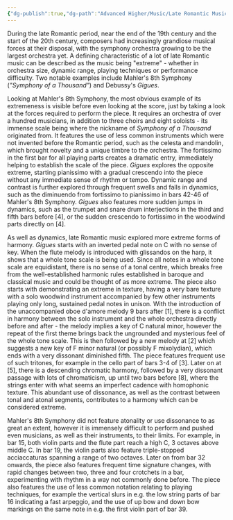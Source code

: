 ```yaml
---
{"dg-publish":true,"dg-path":"Advanced Higher/Music/Late Romantic Music Essay.md","dg-permalink":"music/late-romantic-music-essay","permalink":"/music/late-romantic-music-essay/"}
---
```


During the late Romantic period, near the end of the 19th century and the start of the 20th century, composers had increasingly grandiose musical forces at their disposal, with the symphony orchestra growing to be the largest orchestra yet. A defining characteristic of a lot of late Romantic music can be described as the music being "extreme" - whether in orchestra size, dynamic range, playing techniques or performance difficulty. Two notable examples include Mahler's 8th Symphony (*"Symphony of a Thousand"*) and Debussy's *Gigues*.

Looking at Mahler's 8th Symphony, the most obvious example of its extremeness is visible before even looking at the score, just by taking a look at the forces required to perform the piece. It requires an orchestra of over a hundred musicians, in addition to three choirs and eight soloists - its immense scale being where the nickname of *Symphony of a Thousand* originated from. It features the use of less common instruments which were not invented before the Romantic period, such as the celesta and mandolin, which brought novelty and a unique timbre to the orchestra. The fortissimo in the first bar for all playing parts creates a dramatic entry, immediately helping to establish the scale of the piece. *Gigues* explores the opposite extreme, starting pianissimo with a gradual crescendo into the piece without any immediate sense of rhythm or tempo. Dynamic range and contrast is further explored through frequent swells and falls in dynamics, such as the diminuendo from fortissimo to pianissimo in bars 42-46 of Mahler's 8th Symphony. *Gigues* also features more sudden jumps in dynamics, such as the trumpet and snare drum interjections in the third and fifth bars before \[4\], or the sudden crescendo to fortissimo in the woodwind parts directly on \[4\].

As well as dynamics, late Romantic music explored more extreme forms of harmony. *Gigues* starts with an inverted pedal note on C with no sense of key. When the flute melody is introduced with glissandos on the harp, it shows that a whole tone scale is being used. Since all notes in a whole tone scale are equidistant, there is no sense of a tonal centre, which breaks free from the well-established harmonic rules established in baroque and classical music and could be thought of as more extreme. The piece also starts with demonstrating an extreme in texture, having a very bare texture with a solo woodwind instrument accompanied by few other instruments playing only long, sustained pedal notes in unison. With the introduction of the unaccompanied oboe d'amore melody 9 bars after \[1\], there is a conflict in harmony between the solo instrument and the whole orchestra directly before and after - the melody implies a key of C natural minor, however the repeat of the first theme brings back the ungrounded and mysterious feel of the whole tone scale. This is then followed by a new melody at \[2\] which suggests a new key of F minor natural (or possibly F mixolydian), which ends with a very dissonant diminished fifth. The piece features frequent use of such tritones, for example in the cello part of bars 3-4 of \[3]. Later on at \[5\], there is a descending chromatic harmony, followed by a very dissonant passage with lots of chromaticism, up until two bars before \[8\], where the strings enter with what seems an imperfect cadence with homophonic texture. This abundant use of dissonance, as well as the contrast between tonal and atonal segments, contributes to a harmony which can be considered extreme.

Mahler's 8th Symphony did not feature atonality or use dissonance to as great an extent, however it is immensely difficult to perform and pushed even musicians, as well as their instruments, to their limits. For example, in bar 15, both violin parts and the flute part reach a high C, 3 octaves above middle C. In bar 19, the violin parts also feature triple-stopped acciaccaturas spanning a range of two octaves. Later on from bar 32 onwards, the piece also features frequent time signature changes, with rapid changes between two, three and four crotchets in a bar, experimenting with rhythm in a way not commonly done before. The piece also features the use of less common notation relating to playing techniques, for example the vertical slurs in e.g. the low string parts of bar 16 indicating a fast arpeggio, and the use of up bow and down bow markings on the same note in e.g. the first violin part of bar 39.
